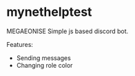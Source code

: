 # mynethelptest

MEGAEONISE Simple js based discord bot.

Features:

- Sending messages
- Changing role color
